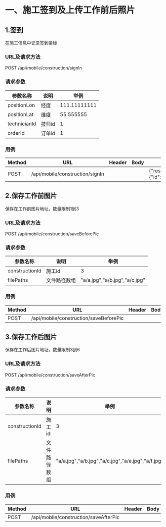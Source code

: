 # 一、施工签到及上传工作前后照片

## 1.签到
在施工信息中记录签到坐标


### URL及请求方法
POST /api/mobile/construction/signIn

### 请求参数

| 参数名称 | 说明 | 举例 |
| ------ | ---- | --- |
| positionLon | 经度 | 111.11111111 |
| positionLat | 维度 | 55.555555 |
| technicianId | 技师id | 1 |
| orderId | 订单id | 1 |

### 用例
| Method | URL | Header | Body | Result |
| ------ | --- | ------ | ---- | ------ |
| POST | /api/mobile/construction/signIn | | | {"result":true,"message":"signIn","error":null,"data":{"id":3,"orderId":1,"technicianId":1,"positionLon":"111.11111111","positionLat":"55.555555","startTime":null,"signinTime":1456457820198,"endTime":null,"beforePicA":null,"beforePicB":null,"beforePicC":null,"afterPicA":null,"afterPicB":null,"afterPicC":null,"afterPicD":null,"afterPicE":null,"afterPicF":null,"payfor":null,"workload":null}} |

## 2.保存工作前图片
保存在工作前图片地址，数量限制1到3


### URL及请求方法
POST /api/mobile/construction/saveBeforePic

### 请求参数

| 参数名称 | 说明 | 举例 |
| ------ | ---- | --- |
| constructionId | 施工id | 3 |
| filePaths | 文件路径数组 |"a/a.jpg","a/b.jpg","a/c.jpg" |

### 用例
| Method | URL | Header | Body | Result |
| ------ | --- | ------ | ---- | ------ |
| POST | /api/mobile/construction/saveBeforePic | | | {"result":true,"message":"saveBeforePic","error":null,"data":null} |

## 3.保存工作后图片
保存在工作后图片地址，数量限制3到6


### URL及请求方法
POST /api/mobile/construction/saveAfterPic

### 请求参数

| 参数名称 | 说明 | 举例 |
| ------ | ---- | --- |
| constructionId | 施工id | 3 |
| filePaths | 文件路径数组 |"a/a.jpg","a/b.jpg","a/c.jpg","a/e.jpg","a/f.jpg" |

### 用例
| Method | URL | Header | Body | Result |
| ------ | --- | ------ | ---- | ------ |
| POST | /api/mobile/construction/saveAfterPic | | | {"result":true,"message":"saveAfterPic","error":null,"data":null} |
